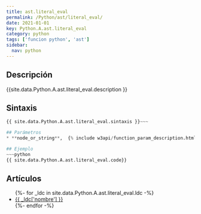 ```yaml
---
title: ast.literal_eval
permalink: /Python/ast/literal_eval/
date: 2021-01-01
key: Python.A.ast.literal_eval
category: python
tags: ['funcion python', 'ast']
sidebar: 
  nav: python
---
```


## Descripción
{{site.data.Python.A.ast.literal_eval.description }}

## Sintaxis
~~~python
{{ site.data.Python.A.ast.literal_eval.sintaxis }}~~~

## Parámetros
* **node_or_string**,  {% include w3api/function_param_description.html propiedad=site.data.Python.A.ast.literal_eval valor="node_or_string" %}

## Ejemplo
~~~python
{{ site.data.Python.A.ast.literal_eval.code}}
~~~

## Artículos
<ul>
{%- for _ldc in site.data.Python.A.ast.literal_eval.ldc -%}
   <li>
       <a href="{{_ldc['url'] }}">{{ _ldc['nombre'] }}</a>
   </li>
{%- endfor -%}
</ul>
